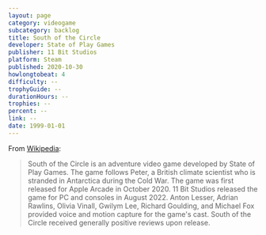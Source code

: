 ```yaml
---
layout: page
category: videogame
subcategory: backlog
title: South of the Circle
developer: State of Play Games
publisher: 11 Bit Studios
platform: Steam
published: 2020-10-30
howlongtobeat: 4
difficulty: --
trophyGuide: --
durationHours: --
trophies: --
percent: --
link: --
date: 1999-01-01
---
```


From [Wikipedia](https://en.wikipedia.org/wiki/South_of_the_Circle):

> South of the Circle is an adventure video game developed by State of Play Games. The game follows Peter, a British climate scientist who is stranded in Antarctica during the Cold War. The game was first released for Apple Arcade in October 2020. 11 Bit Studios released the game for PC and consoles in August 2022. Anton Lesser, Adrian Rawlins, Olivia Vinall, Gwilym Lee, Richard Goulding, and Michael Fox provided voice and motion capture for the game's cast. South of the Circle received generally positive reviews upon release.
